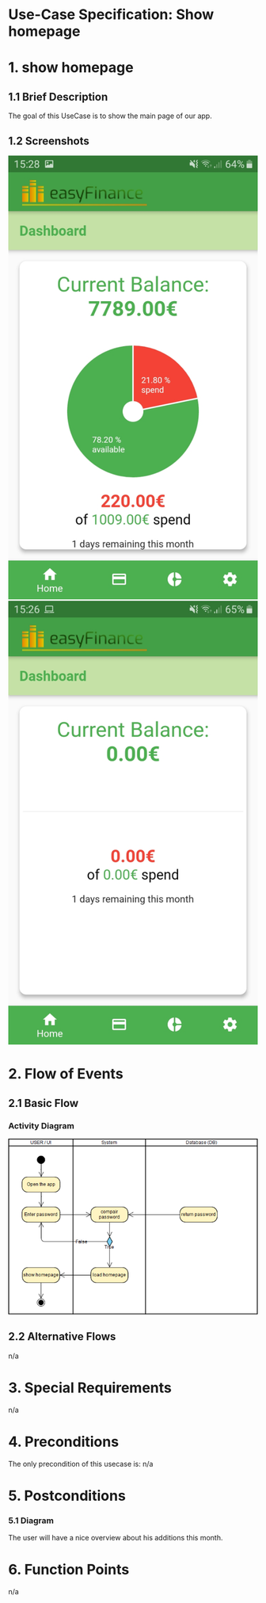 # Use-Case Specification: Show homepage

# 1. show homepage

## 1.1 Brief Description

The goal of this UseCase is to show the main page of our app.

## 1.2 Screenshots
![Homepage epmty](./show_Homepage.jpeg)
![Homepage filled](./show_Homepage2.jpeg)

# 2. Flow of Events

## 2.1 Basic Flow

### Activity Diagram
![Activity Diagram](./AD_show_homepage.png)

## 2.2 Alternative Flows
n/a

# 3. Special Requirements
n/a

# 4. Preconditions
The only precondition of this usecase is:
n/a

# 5. Postconditions

### 5.1 Diagram
The user will have a nice overview about his additions this month.

# 6. Function Points
n/a
